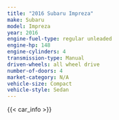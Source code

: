 ```yaml
---
title: "2016 Subaru Impreza"
make: Subaru
model: Impreza
year: 2016
engine-fuel-type: regular unleaded
engine-hp: 148
engine-cylinders: 4
transmission-type: Manual
driven-wheels: all wheel drive
number-of-doors: 4
market-category: N/A
vehicle-size: Compact
vehicle-style: Sedan
---
```


{{< car_info >}}
